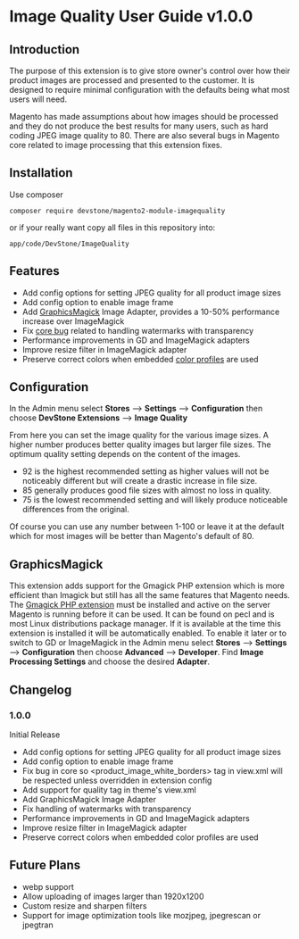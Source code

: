 
Image Quality User Guide v1.0.0
======

Introduction
------
The purpose of this extension is to give store owner's control over how their product images
are processed and presented to the customer. It is designed to require minimal configuration with the
defaults being what most users will need.

Magento has made assumptions about how images should be processed and they do not produce the best results 
for many users, such as hard coding JPEG image quality to 80. There are also several bugs in Magento core related to 
image processing that this extension fixes. 

Installation
-------
Use composer
```
composer require devstone/magento2-module-imagequality
```
or if your really want copy all files in this repository into:
```
app/code/DevStone/ImageQuality
```

Features
------
* Add config options for setting JPEG quality for all product image sizes
* Add config option to enable image frame
* Add [GraphicsMagick](http://www.graphicsmagick.org/) Image Adapter, provides a 10-50% performance increase over ImageMagick
* Fix [core bug](https://github.com/magento/magento2/issues/10661) related to handling watermarks with transparency 
* Performance improvements in GD and ImageMagick adapters
* Improve resize filter in ImageMagick adapter
* Preserve correct colors when embedded [color profiles](http://www.color.org) are used

Configuration
------
In the Admin menu select **Stores** ⟶ **Settings** ⟶ **Configuration** 
then choose **DevStone Extensions** ⟶ **Image Quality**

From here you can set the image quality for the various image sizes. 
A higher number produces better quality images but larger file sizes. The optimum quality setting depends on the content of the images.
* 92 is the highest recommended setting as higher values will not be noticeably different but will create a drastic increase in file size.
* 85 generally produces good file sizes with almost no loss in quality.
* 75 is the lowest recommended setting and will likely produce noticeable differences from the original.

Of course you can use any number between 1-100 or leave it at the default which for most images will be better than Magento's 
default of 80.

GraphicsMagick
------
This extension adds support for the Gmagick PHP extension which is more efficient than Imagick but still has all the same features that
Magento needs. The [Gmagick PHP extension](https://pecl.php.net/package/gmagick) must be installed and active on the server
Magento is running before it can be used. It can be found on pecl and is most Linux distributions package manager.
If it is available at the time this extension is installed it will be automatically enabled.
To enable it later or to switch to GD or ImageMagick in the Admin menu select **Stores** ⟶ **Settings** ⟶ **Configuration** 
then choose **Advanced** ⟶ **Developer**. Find **Image Processing Settings** and choose the desired **Adapter**.


Changelog
------
### 1.0.0 ###
Initial Release
* Add config options for setting JPEG quality for all product image sizes
* Add config option to enable image frame
* Fix bug in core so <product_image_white_borders> tag in view.xml will be respected unless overridden in extension config
* Add support for quality tag in theme's view.xml
* Add GraphicsMagick Image Adapter
* Fix handling of watermarks with transparency
* Performance improvements in GD and ImageMagick adapters
* Improve resize filter in ImageMagick adapter
* Preserve correct colors when embedded color profiles are used

Future Plans
------
* webp support
* Allow uploading of images larger than 1920x1200
* Custom resize and sharpen filters
* Support for image optimization tools like mozjpeg, jpegrescan or jpegtran
